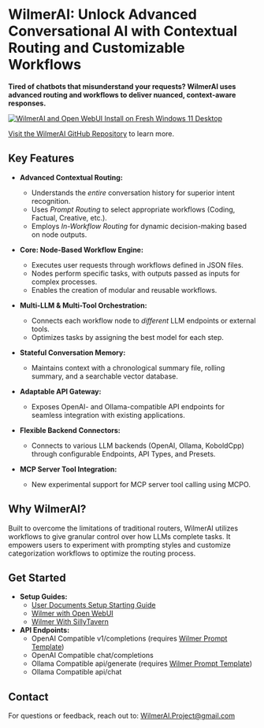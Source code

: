 # WilmerAI: Unlock Advanced Conversational AI with Contextual Routing and Customizable Workflows

**Tired of chatbots that misunderstand your requests? WilmerAI uses advanced routing and workflows to deliver nuanced, context-aware responses.**

[![WilmerAI and Open WebUI Install on Fresh Windows 11 Desktop](https://img.youtube.com/vi/KDpbxHMXmTs/0.jpg)](https://www.youtube.com/watch?v=KDpbxHMXmTs "WilmerAI and Open WebUI Install on Fresh Windows 11 Desktop")

[Visit the WilmerAI GitHub Repository](https://github.com/SomeOddCodeGuy/WilmerAI) to learn more.

## Key Features

*   **Advanced Contextual Routing:**
    *   Understands the *entire* conversation history for superior intent recognition.
    *   Uses *Prompt Routing* to select appropriate workflows (Coding, Factual, Creative, etc.).
    *   Employs *In-Workflow Routing* for dynamic decision-making based on node outputs.

*   **Core: Node-Based Workflow Engine:**
    *   Executes user requests through workflows defined in JSON files.
    *   Nodes perform specific tasks, with outputs passed as inputs for complex processes.
    *   Enables the creation of modular and reusable workflows.

*   **Multi-LLM & Multi-Tool Orchestration:**
    *   Connects each workflow node to *different* LLM endpoints or external tools.
    *   Optimizes tasks by assigning the best model for each step.

*   **Stateful Conversation Memory:**
    *   Maintains context with a chronological summary file, rolling summary, and a searchable vector database.

*   **Adaptable API Gateway:**
    *   Exposes OpenAI- and Ollama-compatible API endpoints for seamless integration with existing applications.

*   **Flexible Backend Connectors:**
    *   Connects to various LLM backends (OpenAI, Ollama, KoboldCpp) through configurable Endpoints, API Types, and Presets.

*   **MCP Server Tool Integration:**
    *   New experimental support for MCP server tool calling using MCPO.

## Why WilmerAI?

Built to overcome the limitations of traditional routers, WilmerAI utilizes workflows to give granular control over how LLMs complete tasks. It empowers users to experiment with prompting styles and customize categorization workflows to optimize the routing process.

## Get Started

*   **Setup Guides:**
    *   [User Documents Setup Starting Guide](Docs/_User_Documentation/Setup/_Getting-Start_Wilmer-Api.md)
    *   [Wilmer with Open WebUI](Docs/_User_Documentation/Setup/Open-WebUI.md)
    *   [Wilmer With SillyTavern](Docs/_User_Documentation/Setup/SillyTavern.md)
*   **API Endpoints:**
    *   OpenAI Compatible v1/completions (requires [Wilmer Prompt Template](Public/Configs/PromptTemplates/wilmerai.json))
    *   OpenAI Compatible chat/completions
    *   Ollama Compatible api/generate (requires [Wilmer Prompt Template](Public/Configs/PromptTemplates/wilmerai.json))
    *   Ollama Compatible api/chat

## Contact

For questions or feedback, reach out to: WilmerAI.Project@gmail.com